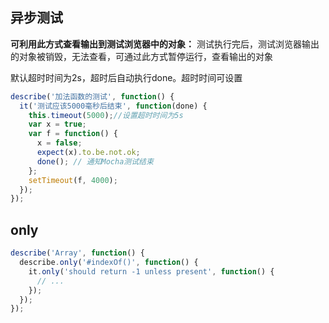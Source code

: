 

## 异步测试

**可利用此方式查看输出到测试浏览器中的对象：** 测试执行完后，测试浏览器输出的对象被销毁，无法查看，可通过此方式暂停运行，查看输出的对象

默认超时时间为2s，超时后自动执行done。超时时间可设置

```js
describe('加法函数的测试', function() {
  it('测试应该5000毫秒后结束', function(done) {
    this.timeout(5000);//设置超时时间为5s
    var x = true;
    var f = function() {
      x = false;
      expect(x).to.be.not.ok;
      done(); // 通知Mocha测试结束
    };
    setTimeout(f, 4000);
  });
});
```

## only

```js
describe('Array', function() {
  describe.only('#indexOf()', function() {
    it.only('should return -1 unless present', function() {
      // ...
    });
  });
});
```